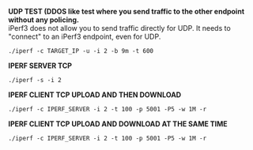 **UDP TEST (DDOS like test where you send traffic to the other endpoint without any policing.**  
iPerf3 does not allow you to send traffic directly for UDP. It needs to "connect" to an iPerf3 endpoint, even for UDP.

```
./iperf -c TARGET_IP -u -i 2 -b 9m -t 600
```
**IPERF SERVER TCP**
```
./iperf -s -i 2
```
**IPERF CLIENT TCP UPLOAD AND THEN DOWNLOAD**
```
./iperf -c IPERF_SERVER -i 2 -t 100 -p 5001 -P5 -w 1M -r
```
**IPERF CLIENT TCP UPLOAD AND DOWNLOAD AT THE SAME TIME**
```
./iperf -c IPERF_SERVER -i 2 -t 100 -p 5001 -P5 -w 1M -r
```
